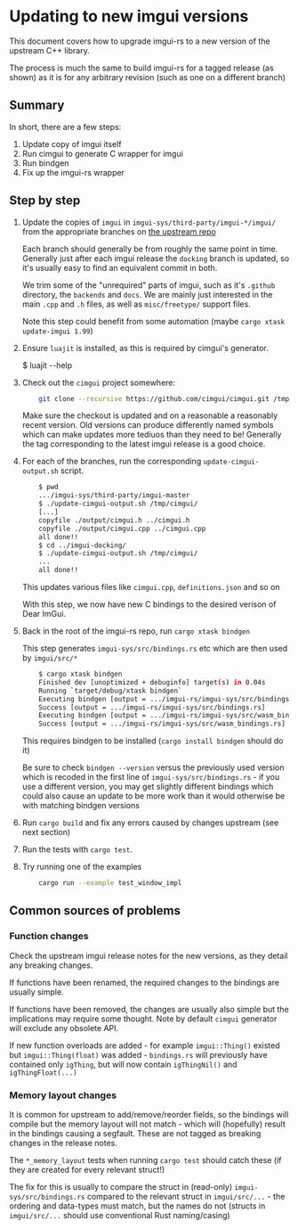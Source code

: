 # Updating to new imgui versions

This document covers how to upgrade imgui-rs to a new version of the upstream C++ library.

The process is much the same to build imgui-rs for a tagged release (as shown) as it is for any arbitrary revision (such as one on a different branch)

## Summary

In short, there are a few steps:

1. Update copy of imgui itself
2. Run cimgui to generate C wrapper for imgui
3. Run bindgen
4. Fix up the imgui-rs wrapper

## Step by step

1. Update the copies of `imgui` in `imgui-sys/third-party/imgui-*/imgui/` from the appropriate branches on [the upstream repo](https://github.com/ocornut/imgui)

    Each branch should generally be from roughly the same point in time. Generally just after each imgui release the `docking` branch is updated, so it's usually easy to find an equivalent commit in both.

    We trim some of the "unrequired" parts of imgui, such as it's `.github` directory, the `backends` and `docs`. We are mainly just interested in the main `.cpp` and `.h` files, as well as `misc/freetype/` support files.

    Note this step could benefit from some automation (maybe `cargo xtask update-imgui 1.99`)

2. Ensure `luajit` is installed, as this is required by cimgui's generator.

   $ luajit --help

3. Check out the `cimgui` project somewhere:

   ```sh
       git clone --recursive https://github.com/cimgui/cimgui.git /tmp/cimgui
   ```

    Make sure the checkout is updated and on a reasonable a reasonably recent version. Old versions can produce differently named symbols which can make updates more tediuos than they need to be! Generally the tag corresponding to the latest imgui release is a good choice.

4. For each of the branches, run the corresponding `update-cimgui-output.sh` script.

   ```sh
       $ pwd
       .../imgui-sys/third-party/imgui-master
       $ ./update-cimgui-output.sh /tmp/cimgui/
       [...]
       copyfile ./output/cimgui.h ../cimgui.h
       copyfile ./output/cimgui.cpp ../cimgui.cpp
       all done!!
       $ cd ../imgui-docking/
       $ ./update-cimgui-output.sh /tmp/cimgui/
       ...
       all done!!
   ```

   This updates various files like `cimgui.cpp`, `definitions.json` and so on

   With this step, we now have new C bindings to the desired verison of Dear ImGui.

5. Back in the root of the imgui-rs repo, run `cargo xtask bindgen`

    This step generates `imgui-sys/src/bindings.rs` etc which are then used by `imgui/src/*`

    ```sh
        $ cargo xtask bindgen
        Finished dev [unoptimized + debuginfo] target(s) in 0.04s
        Running `target/debug/xtask bindgen`
        Executing bindgen [output = .../imgui-rs/imgui-sys/src/bindings.rs]
        Success [output = .../imgui-rs/imgui-sys/src/bindings.rs]
        Executing bindgen [output = .../imgui-rs/imgui-sys/src/wasm_bindings.rs]
        Success [output = .../imgui-rs/imgui-sys/src/wasm_bindings.rs]
    ```

    This requires bindgen to be installed (`cargo install bindgen` should do it)

    Be sure to check `bindgen --version` versus the previously used version which is recoded in the first line of `imgui-sys/src/bindings.rs` - if you use a different version, you may get slightly different bindings which could also cause an update to be more work than it would otherwise be with matching bindgen versions

6. Run `cargo build` and fix any errors caused by changes upstream (see next section)

7. Run the tests with `cargo test`.

8. Try running one of the examples

    ```sh
        cargo run --example test_window_impl
    ```

## Common sources of problems

### Function changes

Check the upstream imgui release notes for the new versions, as they detail any breaking changes.

If functions have been renamed, the required changes to the bindings are usually simple.

If functions have been removed, the changes are usually also simple but the implications may require some thought. Note by default `cimgui` generator will exclude any obsolete API.

If new function overloads are added - for example `imgui::Thing()` existed but `imgui::Thing(float)` was added - `bindings.rs` will previously have contained only `igThing`, but will now contain `igThingNil()` and `igThingFloat(...)`

### Memory layout changes

It is common for upstream to add/remove/reorder fields, so the bindings will compile but the memory layout will not match - which will (hopefully) result in the bindings causing a segfault. These are not tagged as breaking changes in the release notes.

The `*_memory_layout` tests when running `cargo test` should catch these (if they are created for every relevant struct!)

The fix for this is usually to compare the struct in (read-only) `imgui-sys/src/bindings.rs` compared to the relevant struct in `imgui/src/...` - the ordering and data-types must match, but the names do not (structs in `imgui/src/...` should use conventional Rust naming/casing)
